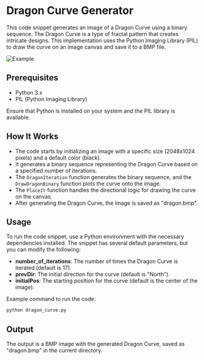 # Dragon Curve Generator

This code snippet generates an image of a Dragon Curve using a binary sequence. The Dragon Curve is a type of fractal pattern that creates intricate designs. 
This implementation uses the Python Imaging Library (PIL) to draw the curve on an image canvas and save it to a BMP file.

![Example](./dragon.bmp)

## Prerequisites

- Python 3.x
- PIL (Python Imaging Library)

Ensure that Python is installed on your system and the PIL library is available.

## How It Works

- The code starts by initializing an image with a specific size (2048x1024 pixels) and a default color (black).
- It generates a binary sequence representing the Dragon Curve based on a specified number of iterations.
- The `DragonIteration` function generates the binary sequence, and the `DrawDragonBinary` function plots the curve onto the image.
- The `PlaceIt` function handles the directional logic for drawing the curve on the canvas.
- After generating the Dragon Curve, the image is saved as "dragon.bmp".

## Usage

To run the code snippet, use a Python environment with the necessary dependencies installed. The snippet has several default parameters, but you can modify the following:

- **number_of_iterations**: The number of times the Dragon Curve is iterated (default is 17).
- **prevDir**: The initial direction for the curve (default is "North").
- **initialPos**: The starting position for the curve (default is the center of the image).

Example command to run the code:
```bash
python dragon_curve.py
```

## Output

The output is a BMP image with the generated Dragon Curve, saved as "dragon.bmp" in the current directory.